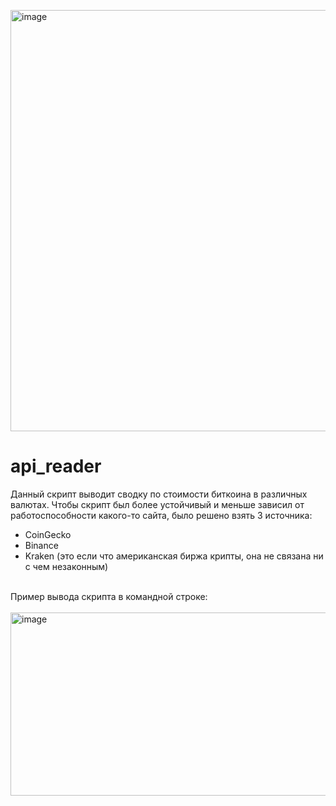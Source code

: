 <img width="1280" height="674" alt="image" src="https://github.com/user-attachments/assets/30414eda-2148-4b11-97a6-b953516ca359" /> <br /> 
# api_reader
Данный скрипт выводит сводку по стоимости биткоина в различных валютах. Чтобы скрипт был более устойчивый и меньше зависил от работоспособности какого-то сайта, было решено взять 3 источника:
* CoinGecko
* Binance
* Kraken (это если что американская биржа крипты, она не связана ни с чем незаконным)
 <br />
Пример вывода скрипта в командной строке:  <br /> 
 <br /> 
<img width="1183" height="293" alt="image" src="https://github.com/user-attachments/assets/dcd1a36b-c290-460a-8b0c-239e886b9dd5" />
